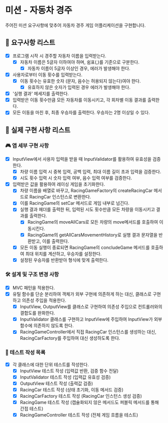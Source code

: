 # 미션 - 자동차 경주

주어진 미션 요구사항에 맞추어 자동차 경주 게임 어플리케이션을 구현합니다.

## 🤔 요구사항 리스트

- [x] 프로그램 시작 시 경주할 자동차 이름을 입력받는다.
  - [x] 자동차 이름은 5글자 이하여야 하며, 쉼표(,)를 기준으로 구분한다.
    - [x] 자동차 이름이 5글자 이상인 경우, 에러가 발생해야 한다.
- [x] 사용자로부터 이동 횟수를 입력받는다.
  - [x] 이동 횟수는 유효한 숫자 (문자, 음수는 허용되지 않는다)여야 한다.
    - [x] 유효하지 않은 숫자가 입력된 경우 에러가 발생해야 한다.
- [x] '실행 결과' 메세지를 출력한다.
- [x] 입력받은 이동 횟수만큼 모든 자동차를 이동시키고, 각 회차별 이동 결과를 출력한다.
- [x] 모든 이동을 마친 후, 최종 우승자를 출력한다. 우승자는 2명 이상일 수 있다.

## 🧐 실제 구현 사항 리스트

### 🎮 앱 세부 구현 사항

- [x] InputView에서 사용자 입력을 받을 때 InputValidator를 활용하여 유효성을 검증한다.
  - [x] 차량 이름 입력 시 중복 입력, 공백 입력, 최대 이름 길이 초과 입력을 검증한다.
  - [x] 시도 횟수 입력 시 숫자 입력 여부, 음수 입력 여부를 검증한다.
- [x] 입력받은 값을 활용하여 레이싱 게임을 초기화한다.
  - [x] 차량 이름을 배열로 바꾸고, RacingGameFactory의 createRacingCar 메서드로 RacingCar 인스턴스로 변환한다.
  - [x] 이를 RacingGame의 setCar 메서드로 게임 내부로 넘긴다.
  - [x] 실행 결과 헤더를 출력한 뒤, 입력된 시도 횟수만큼 모든 차량을 이동시키고 결과를 출력한다.
    - [x] RacingGame의 moveAllCars로 모든 차량의 move메서드를 호출하여 이동시킨다.
    - [x] RacingGame의 getAllCarsMovementHistory로 실행 결과 문자열을 반환받고, 이를 출력한다.
  - [x] 모든 이동 실행이 종료되면 RacingGame의 concludeGame 메서드를 호출하여 최대 위치를 계산하고, 우승자를 설정한다.
  - [x] 설정된 우승자를 반환받아 형식에 맞게 출력한다.

### 🛠 설계 및 구조 변경 사항

- [x] MVC 패턴을 적용한다.
- [x] 유틸 함수를 단순 분리하여 객체가 외부 구현에 의존하게 하는 대신, 클래스로 구현하고 의존성 주입을 적용한다.
  - [x] InputView, OutputView를 클래스로 구현하여 의존성 주입으로 컨트롤러와의 결합도를 완화한다.
  - [x] InputValidator 클래스를 구현하고 InputView에 주입하여 InputView가 외부 함수에 의존하지 않도록 한다.
  - [x] RacingGameController에서 직접 RacingCar 인스턴스를 생성하는 대신, RacingCarFactory를 주입하여 대신 생성하도록 한다.

### 📝 테스트 작성 목록

- [x] 각 클래스에 대한 단위 테스트를 작성한다.
  - [x] InputView 테스트 작성 (입력값 반환, 검증 함수 전달)
  - [x] InputValidator 테스트 작성 (입력값 유효성 검증)
  - [x] OutputView 테스트 작성 (출력값 검증)
  - [x] RacingCar 테스트 작성 (상태 초기화, 이동 메서드 검증)
  - [x] RacingCarFactory 테스트 작성 (RacingCar 인스턴스 생성 검증)
  - [x] RacingGame 테스트 작성 (캡슐화되지 않은 메서드도 퍼블릭 메서드를 통해 간접 테스트)
  - [x] RacingGameController 테스트 작성 (전체 게임 흐름을 테스트)
